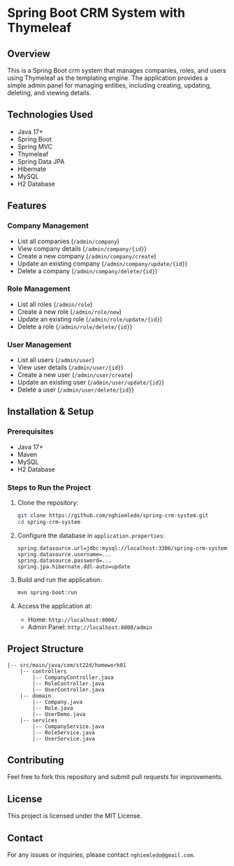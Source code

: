 # Spring Boot CRM System with Thymeleaf

## Overview
This is a Spring Boot crm system that manages companies, roles, and users using Thymeleaf as the templating engine. The application provides a simple admin panel for managing entities, including creating, updating, deleting, and viewing details.

## Technologies Used
- Java 17+
- Spring Boot
- Spring MVC
- Thymeleaf
- Spring Data JPA
- Hibernate
- MySQL 
- H2 Database

## Features
### Company Management
- List all companies (`/admin/company`)
- View company details (`/admin/company/{id}`)
- Create a new company (`/admin/company/create`)
- Update an existing company (`/admin/company/update/{id}`)
- Delete a company (`/admin/company/delete/{id}`)

### Role Management
- List all roles (`/admin/role`)
- Create a new role (`/admin/role/new`)
- Update an existing role (`/admin/role/update/{id}`)
- Delete a role (`/admin/role/delete/{id}`)

### User Management
- List all users (`/admin/user`)
- View user details (`/admin/user/{id}`)
- Create a new user (`/admin/user/create`)
- Update an existing user (`/admin/user/update/{id}`)
- Delete a user (`/admin/user/delete/{id}`)

## Installation & Setup
### Prerequisites
- Java 17+
- Maven
- MySQL 
- H2 Database

### Steps to Run the Project
1. Clone the repository:
   ```sh
   git clone https://github.com/nghiemledo/spring-crm-system.git
   cd spring-crm-system
   ```

2. Configure the database in `application.properties`:
   ```properties
   spring.datasource.url=jdbc:mysql://localhost:3306/spring-crm-system
   spring.datasource.username=...
   spring.datasource.password=...
   spring.jpa.hibernate.ddl-auto=update
   ```

3. Build and run the application:
   ```sh
   mvn spring-boot:run
   ```

4. Access the application at:
   - Home: `http://localhost:8000/`
   - Admin Panel: `http://localhost:8000/admin`

## Project Structure
```
|-- src/main/java/com/st22d/homework01
    |-- controllers
        |-- CompanyController.java
        |-- RoleController.java
        |-- UserController.java
    |-- domain
        |-- Company.java
        |-- Role.java
        |-- UserDemo.java
    |-- services
        |-- CompanyService.java
        |-- RoleService.java
        |-- UserService.java
```

## Contributing
Feel free to fork this repository and submit pull requests for improvements.

## License
This project is licensed under the MIT License.

## Contact
For any issues or inquiries, please contact `nghiemledo@gmail.com`.

